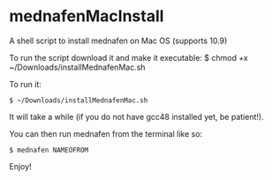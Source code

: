 mednafenMacInstall
==================

A shell script to install mednafen on Mac OS (supports 10.9)

To run the script download it and make it executable:
    $ chmod +x ~/Downloads/installMednafenMac.sh

To run it:

    $ ~/Downloads/installMednafenMac.sh

It will take a while (if you do not have gcc48 installed yet, be patient!).

You can then run mednafen from the terminal like so:

    $ mednafen NAMEOFROM

Enjoy!

